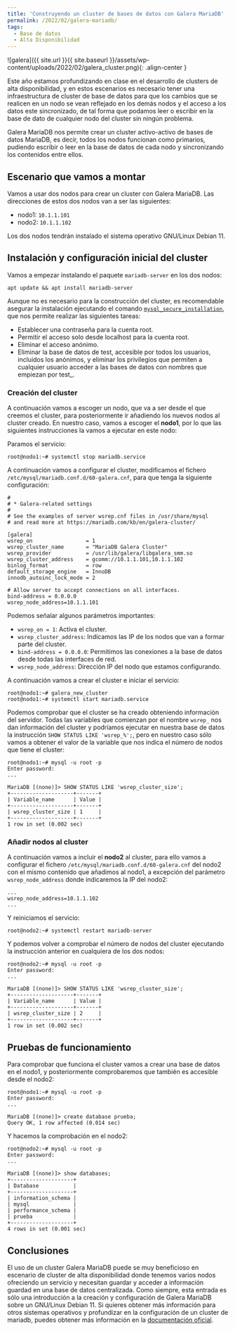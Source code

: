 ```yaml
---
title: 'Construyendo un cluster de bases de datos con Galera MariaDB'
permalink: /2022/02/galera-mariadb/
tags:
  - Base de datos
  - Alta Disponibilidad
---
```


![galera]({{ site.url }}{{ site.baseurl }}/assets/wp-content/uploads/2022/02/galera_cluster.png){: .align-center }

Este año estamos profundizando en clase en el desarrollo de clusters de alta disponibilidad, y en estos escenarios es necesario tener una infraestructura de cluster de base de datos para que los cambios que se realicen en un nodo se vean reflejado en los demás nodos y el acceso a los datos este sincronizado, de tal forma que podamos leer o escribir en la base de dato de cualquier nodo del cluster sin ningún problema.

Galera MariaDB nos permite crear un cluster activo-activo de bases de datos MariaDB, es decir, todos los nodos funcionan como primarios, pudiendo escribir o leer en la base de datos de cada nodo y sincronizando los contenidos entre ellos.

## Escenario que vamos a montar

Vamos a usar dos nodos para crear un cluster con Galera MariaDB. Las direcciones de estos dos nodos van a ser las siguientes:

* nodo1: `10.1.1.101`
* nodo2: `10.1.1.102`

Los dos nodos tendrán instalado el sistema operativo GNU/Linux Debian 11.

## Instalación y configuración inicial del cluster

Vamos a empezar instalando el paquete `mariadb-server` en los dos nodos:

```
apt update && apt install mariadb-server
```

Aunque no es necesario para la construcción del cluster, es recomendable asegurar la instalación ejecutando el comando [`mysql_secure_installation`](https://mariadb.com/kb/en/mysql_secure_installation/), que nos permite realizar las siguientes tareas:

* Establecer una contraseña para la cuenta root.
* Permitir el acceso solo desde localhost para la cuenta root.
* Eliminar el acceso anónimo.
* Eliminar la base de datos de test, accesible por todos los usuarios, incluidos los anónimos, y eliminar los privilegios que permiten a cualquier usuario acceder a las bases de datos con nombres que empiezan por test_.

<!--more-->

### Creación del cluster

A continuación vamos a escoger un nodo, que va a ser desde el que creemos el cluster, para posteriormente ir añadiendo los nuevos nodos al cluster creado. En nuestro caso, vamos a escoger el **nodo1**, por lo que las siguientes instrucciones la vamos a ejecutar en este nodo:

Paramos el servicio:

```
root@nodo1:~# systemctl stop mariadb.service
```

A continuación vamos a configurar el cluster, modificamos el fichero `/etc/mysql/mariadb.conf.d/60-galera.cnf`, para que tenga la siguiente configuración:

```
#
# * Galera-related settings
#
# See the examples of server wsrep.cnf files in /usr/share/mysql
# and read more at https://mariadb.com/kb/en/galera-cluster/

[galera]
wsrep_on                 = 1
wsrep_cluster_name       = "MariaDB Galera Cluster"
wsrep_provider           = /usr/lib/galera/libgalera_smm.so
wsrep_cluster_address    = gcomm://10.1.1.101,10.1.1.102
binlog_format            = row
default_storage_engine   = InnoDB
innodb_autoinc_lock_mode = 2

# Allow server to accept connections on all interfaces.
bind-address = 0.0.0.0
wsrep_node_address=10.1.1.101
```

Podemos señalar algunos parámetros importantes:

* `wsrep_on = 1`: Activa el cluster.
* `wsrep_cluster_address`: Indicamos las IP de los nodos que van a formar parte del cluster.
* `bind-address = 0.0.0.0`: Permitimos las conexiones a la base de datos  desde todas las interfaces de red.
* `wsrep_node_address`: Dirección IP del nodo que estamos configurando.

A continuación vamos a crear el cluster e iniciar el servicio:

```
root@nodo1:~# galera_new_cluster 
root@nodo1:~# systemctl start mariadb.service 
```

Podemos comprobar que el cluster se ha creado obteniendo información del servidor. Todas las variables que comienzan por el nombre `wsrep_` nos dan información del cluster y podríamos ejecutar en nuestra base de datos la instrucción `SHOW STATUS LIKE 'wsrep_%';`, pero en nuestro caso sólo vamos a obtener el valor de la variable que nos indica el número de nodos que tiene el cluster:

```
root@nodo1:~# mysql -u root -p
Enter password: 
...

MariaDB [(none)]> SHOW STATUS LIKE 'wsrep_cluster_size';
+--------------------+-------+
| Variable_name      | Value |
+--------------------+-------+
| wsrep_cluster_size | 1     |
+--------------------+-------+
1 row in set (0.002 sec)
```

### Añadir nodos al cluster

A continuación vamos a incluir el **nodo2** al cluster, para ello vamos a configurar el fichero `/etc/mysql/mariadb.conf.d/60-galera.cnf` del nodo2 con el mismo contenido que añadimos al nodo1, a excepción del parámetro `wsrep_node_address` donde indicaremos la IP del nodo2:

```
...
wsrep_node_address=10.1.1.102
...
```

Y reiniciamos el servicio:

```
root@nodo2:~# systemctl restart mariadb-server
```

Y podemos volver a comprobar el número de nodos del cluster ejecutando la instrucción anterior en cualquiera de los dos nodos:

```
root@nodo2:~# mysql -u root -p
Enter password: 
...

MariaDB [(none)]> SHOW STATUS LIKE 'wsrep_cluster_size';
+--------------------+-------+
| Variable_name      | Value |
+--------------------+-------+
| wsrep_cluster_size | 2     |
+--------------------+-------+
1 row in set (0.002 sec)
```

## Pruebas de funcionamiento

Para comprobar que funciona el cluster vamos a crear una base de datos en el nodo1, y posteriormente comprobaremos que también es accesible desde el nodo2:

```
root@nodo1:~# mysql -u root -p
Enter password: 
...

MariaDB [(none)]> create database prueba;
Query OK, 1 row affected (0.014 sec)
```

Y hacemos la comprobación en el nodo2:

```
root@nodo2:~# mysql -u root -p
Enter password: 
...

MariaDB [(none)]> show databases;
+--------------------+
| Database           |
+--------------------+
| information_schema |
| mysql              |
| performance_schema |
| prueba             |
+--------------------+
4 rows in set (0.001 sec)
```

## Conclusiones

El uso de un cluster Galera MariaDB puede se muy beneficioso en escenario de cluster de alta disponibilidad donde tenemos varios nodos ofreciendo un servicio y necesitan guardar y acceder a información guardad en una base de datos centralizada. Como siempre, esta entrada es sólo una introducción a la creación y configuración de Galera MariaDB sobre un GNU/Linux Debian 11. Si quieres obtener más información para otros sistemas operativos y profundizar en la configuración de un cluster de mariadb, puedes obtener más información en la [documentación oficial](https://mariadb.com/kb/en/getting-started-with-mariadb-galera-cluster/).